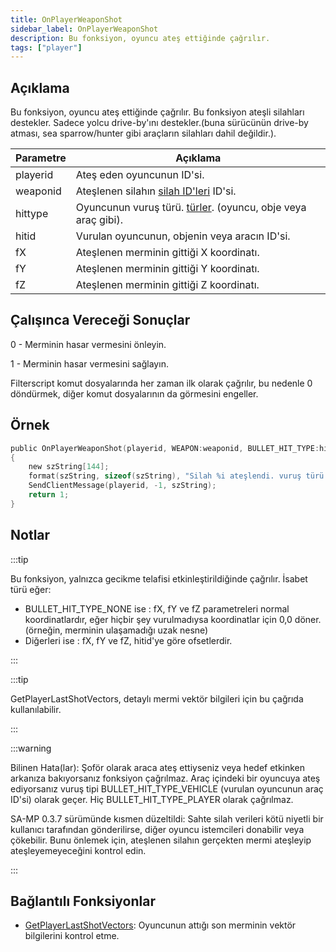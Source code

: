 ```yaml
---
title: OnPlayerWeaponShot
sidebar_label: OnPlayerWeaponShot
description: Bu fonksiyon, oyuncu ateş ettiğinde çağrılır.
tags: ["player"]
---
```


## Açıklama

Bu fonksiyon, oyuncu ateş ettiğinde çağrılır. Bu fonksiyon ateşli silahları destekler. Sadece yolcu drive-by'ını destekler.(buna sürücünün drive-by atması, sea sparrow/hunter gibi araçların silahları dahil değildir.).

| Parametre | Açıklama                                                                                                  |
| --------- | --------------------------------------------------------------------------------------------------------- |
| playerid  | Ateş eden oyuncunun ID'si.                                                                                |
| weaponid  | Ateşlenen silahın [silah ID'leri](../resources/weaponids) ID'si.                                          |
| hittype   | Oyuncunun vuruş türü. [türler](../resources/bullethittypes). (oyuncu, obje veya araç gibi).               |
| hitid     | Vurulan oyuncunun, objenin veya aracın ID'si.                                                             |
| fX        | Ateşlenen merminin gittiği X koordinatı.                                                                  |
| fY        | Ateşlenen merminin gittiği Y koordinatı.                                                                  |
| fZ        | Ateşlenen merminin gittiği Z koordinatı.                                                                  |

## Çalışınca Vereceği Sonuçlar

0 - Merminin hasar vermesini önleyin.

1 - Merminin hasar vermesini sağlayın.

Filterscript komut dosyalarında her zaman ilk olarak çağrılır, bu nedenle 0 döndürmek, diğer komut dosyalarının da görmesini engeller.

## Örnek

```c
public OnPlayerWeaponShot(playerid, WEAPON:weaponid, BULLET_HIT_TYPE:hittype, hitid, Float:fX, Float:fY, Float:fZ)
{
    new szString[144];
    format(szString, sizeof(szString), "Silah %i ateşlendi. vuruş türü: %i   vurulan id: %i   koordinatlar: %f, %f, %f", weaponid, hittype, hitid, fX, fY, fZ);
    SendClientMessage(playerid, -1, szString);
    return 1;
}
```

## Notlar

:::tip

Bu fonksiyon, yalnızca gecikme telafisi etkinleştirildiğinde çağrılır. İsabet türü eğer:

- BULLET_HIT_TYPE_NONE ise : fX, fY ve fZ parametreleri normal koordinatlardır, eğer hiçbir şey vurulmadıysa koordinatlar için 0,0 döner. (örneğin, merminin ulaşamadığı uzak nesne)
- Diğerleri ise : fX, fY ve fZ, hitid'ye göre ofsetlerdir.

:::

:::tip

GetPlayerLastShotVectors, detaylı mermi vektör bilgileri için bu çağrıda kullanılabilir.

:::

:::warning

Bilinen Hata(lar): Şoför olarak araca ateş ettiyseniz veya hedef etkinken arkanıza bakıyorsanız fonksiyon çağrılmaz. Araç içindeki bir oyuncuya ateş ediyorsanız vuruş tipi BULLET_HIT_TYPE_VEHICLE (vurulan oyuncunun araç ID'si) olarak geçer. Hiç BULLET_HIT_TYPE_PLAYER olarak çağrılmaz. 

SA-MP 0.3.7 sürümünde kısmen düzeltildi: Sahte silah verileri kötü niyetli bir kullanıcı tarafından gönderilirse, diğer oyuncu istemcileri donabilir veya çökebilir. Bunu önlemek için, ateşlenen silahın gerçekten mermi ateşleyip ateşleyemeyeceğini kontrol edin. 

:::

## Bağlantılı Fonksiyonlar

- [GetPlayerLastShotVectors](../functions/GetPlayerLastShotVectors): Oyuncunun attığı son merminin vektör bilgilerini kontrol etme.
